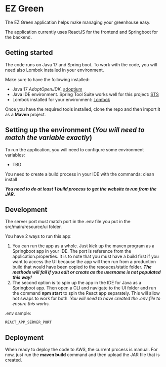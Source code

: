 # EZ Green
The EZ Green application helps make managing your greenhouse easy.

The application currently uses ReactJS for the frontend and Springboot for the backend.

## Getting started
The code runs on Java 17 and Spring boot. To work with the code, you will need also Lombok installed in your environment.

Make sure to have the following installed:
* Java 17 _AdoptOpenJDK._ [adoptium](https://adoptium.net/)
* Java IDE environment. Spring Tool Suite works well for this project: [STS](https://spring.io/tools)
* Lombok installed for your environment: [Lombok](https://projectlombok.org/download)

Once you have the required tools installed, clone the repo and then import it as a **Maven** project.

## Setting up the environment (_You will need to match the variable exactly_)
To run the application, you will need to configure some environment variables:
* TBD

You need to create a build process in your IDE with the commands: clean install

__*You need to do at least 1 build process to get the website to run from the JAR.*__

## Development
The server port must match port in the .env file you put in the src/main/resource/ui folder.

You have 2 ways to run this app:
1. You can run the app as a whole. Just kick up the maven program as a Springboot app in your IDE. The port is reference from the application.properties. It is to note that you must have a build first if you want to access the UI because the app will then run from a production build that would have been copied to the resouces/static folder. __*The methods will fail if you edit or create as the username is not populated this way!*__
2. The second option is to spin up the app in the IDE for Java as a Springboot app. Then open a CLI and navigate to the UI folder and run the command __npm start__ to spin the React app separately. This will allow hot swaps to work for both. *You will need to have created the .env file to ensure this works.*

.env sample:
```
REACT_APP_SERVER_PORT
```

## Deployment
When ready to deploy the code to AWS, the current process is manual. For now, just run the __maven build__ command and then upload the JAR file that is created.
